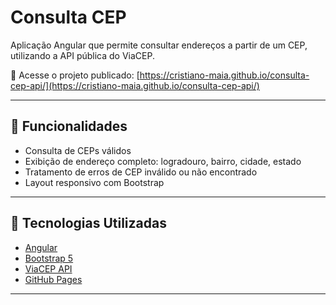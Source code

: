 # Consulta CEP

Aplicação Angular que permite consultar endereços a partir de um CEP, utilizando a API pública do ViaCEP.

🔗 Acesse o projeto publicado: [https://cristiano-maia.github.io/consulta-cep-api/](https://cristiano-maia.github.io/consulta-cep-api/)

---

## 📌 Funcionalidades

- Consulta de CEPs válidos
- Exibição de endereço completo: logradouro, bairro, cidade, estado
- Tratamento de erros de CEP inválido ou não encontrado
- Layout responsivo com Bootstrap

---

## 🚀 Tecnologias Utilizadas

- [Angular](https://angular.io/)
- [Bootstrap 5](https://getbootstrap.com/)
- [ViaCEP API](https://viacep.com.br/)
- [GitHub Pages](https://pages.github.com/)

---

